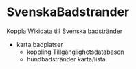 # SvenskaBadstrander
Koppla Wikidata till Svenska badstränder
* karta badplatser
  * koppling Tillgänglighetsdatabasen
  * hundbadstränder karta/lista 
